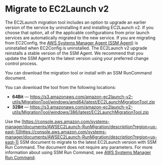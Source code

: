 # Migrate to EC2Launch v2<a name="ec2launch-v2-migrate"></a>

The EC2Launch migration tool includes an option to upgrade an earlier version of the service by uninstalling it and installing EC2Launch v2\. If you choose that option, all of the applicable configurations from prior launch services are automatically migrated to the new service\. If you are migrating from EC2Config, the [AWS Systems Manager Agent \(SSM Agent\)](https://docs.aws.amazon.com/systems-manager/latest/userguide/ssm-agent.html) is uninstalled when EC2Config is uninstalled\. The EC2Launch v2 upgrade reinstalls a stable version of the SSM Agent\. We recommend that you update the SSM Agent to the latest version using your preferred change control process\.

 You can download the migration tool or install with an SSM RunCommand document\. 

You can download the tool from the following locations:
+ **64Bit** — [https://s3\.amazonaws\.com/amazon\-ec2launch\-v2\-utils/MigrationTool/windows/amd64/latest/EC2LaunchMigrationTool\.zip](https://s3.amazonaws.com/amazon-ec2launch-v2-utils/MigrationTool/windows/amd64/latest/EC2LaunchMigrationTool.zip)
+ **32Bit** — [https://s3\.amazonaws\.com/amazon\-ec2launch\-v2\-utils/MigrationTool/windows/386/latest/EC2LaunchMigrationTool\.zip](https://s3.amazonaws.com/amazon-ec2launch-v2-utils/MigrationTool/windows/386/latest/EC2LaunchMigrationTool.zip)

Use the [https://console.aws.amazon.com/systems-manager/documents/AWSEC2Launch-RunMigration/description?region=us-east-1](https://console.aws.amazon.com/systems-manager/documents/AWSEC2Launch-RunMigration/description?region=us-east-1) SSM document to migrate to the latest EC2Launch version with SSM Run Command\. The document does not require any parameters\. For more information about using SSM Run Command, see [AWS Systems Manager Run Command](https://docs.aws.amazon.com/systems-manager/latest/userguide/execute-remote-commands.html)\.